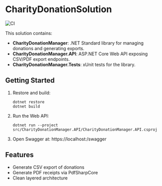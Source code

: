 # CharityDonationSolution
![CI](https://github.com/ujavedodl/CharityDonationSolution/actions/workflows/ci.yml/badge.svg)

This solution contains:
- **CharityDonationManager**: .NET Standard library for managing donations and generating exports.
- **CharityDonationManager.API**: ASP.NET Core Web API exposing CSV/PDF export endpoints.
- **CharityDonationManager.Tests**: xUnit tests for the library.

## Getting Started

1. Restore and build:
   ```
   dotnet restore
   dotnet build
   ```

2. Run the Web API:
   ```
   dotnet run --project src/CharityDonationManager.API/CharityDonationManager.API.csproj
   ```

3. Open Swagger at:
   https://localhost:<port>/swagger

## Features

- Generate CSV export of donations
- Generate PDF receipts via PdfSharpCore
- Clean layered architecture
